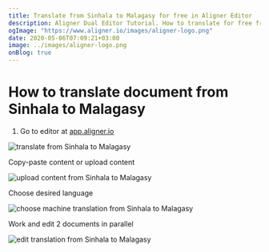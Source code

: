 ```yaml
---
title: Translate from Sinhala to Malagasy for free in Aligner Editor
description: Aligner Dual Editor Tutorial. How to translate for free from Sinhala to Malagasy. Aligner is multilingual document management platform. 
ogImage: "https://www.aligner.io/images/aligner-logo.png"
date: 2020-05-06T07:09:21+03:00
image: ../images/aligner-logo.png
onBlog: true
---
```


# How to translate document from Sinhala to Malagasy

1. Go to editor at [app.aligner.io](https://app.aligner.io "Aligner App web page")

![translate from Sinhala to Malagasy](../aligner-blank-editor.png "translate from Sinhala to Malagasy")

Copy-paste content or upload content

![upload content from Sinhala to Malagasy](../aligner-uploaded-document.png "upload content from Sinhala to Malagasy")

Choose desired language

![choose machine translation from Sinhala to Malagasy](../aligner-language-dropdown.png "choose machine translation from Sinhala to Malagasy")

Work and edit 2 documents in parallel

![edit translation from Sinhala to Malagasy](../aligner-double-sitded-editor.png "edit translation from Sinhala to Malagasy")

